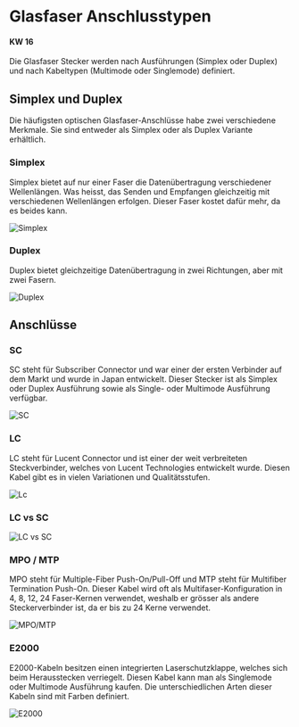 # Glasfaser Anschlusstypen 

#### KW 16
Die Glasfaser Stecker werden nach Ausführungen (Simplex oder Duplex) und nach Kabeltypen (Multimode oder Singlemode) definiert.

## Simplex und Duplex
Die häufigsten optischen Glasfaser-Anschlüsse habe zwei verschiedene Merkmale. Sie sind entweder als Simplex oder als Duplex Variante erhältlich. 

### Simplex
Simplex bietet auf nur einer Faser die Datenübertragung verschiedener Wellenlängen. Was heisst, das Senden und Empfangen gleichzeitig mit verschiedenen Wellenlängen erfolgen. Dieser Faser kostet dafür mehr, da es beides kann.

![Simplex](https://user-images.githubusercontent.com/117153686/233315659-fc1dda48-a882-4e82-86d9-8c4bf7cf9cef.png)

### Duplex
Duplex bietet gleichzeitige Datenübertragung in zwei Richtungen, aber mit zwei Fasern. 

![Duplex](https://user-images.githubusercontent.com/117153686/233315703-b7199791-8f7b-48d2-abac-a80076d3a2e0.png)

## Anschlüsse

### SC
SC steht für Subscriber Connector und war einer der ersten Verbinder auf dem Markt und wurde in Japan entwickelt. Dieser Stecker ist als Simplex oder Duplex Ausführung sowie als Single- oder Multimode Ausführung verfügbar. 

![SC](https://user-images.githubusercontent.com/117153686/233316994-00eefb9a-cb19-46b3-9f25-3c27423153f8.png)

### LC
LC steht für Lucent Connector und ist einer der weit verbreiteten Steckverbinder, welches von Lucent Technologies entwickelt wurde. Diesen Kabel gibt es in vielen Variationen und Qualitätsstufen. 

![Lc](https://user-images.githubusercontent.com/117153686/233317455-8368cb04-fb12-4aee-9942-9cd79c311952.png)

### LC vs SC
![LC vs SC](https://user-images.githubusercontent.com/117153686/233318099-a0fdadbc-1094-4dd4-8b85-edf0b9aac25a.png)

### MPO / MTP
MPO steht für Multiple-Fiber Push-On/Pull-Off und MTP steht für Multifiber Termination Push-On. Dieser Kabel wird oft als Multifaser-Konfiguration in 4, 8, 12, 24 Faser-Kernen verwendet, weshalb er grösser als andere Steckerverbinder ist, da er bis zu 24 Kerne verwendet.

![MPO/MTP](https://user-images.githubusercontent.com/117153686/233318496-42443569-8e78-40d9-a546-afc8bd6b874b.png)

### E2000

E2000-Kabeln besitzen einen integrierten Laserschutzklappe, welches sich beim Herausstecken verriegelt. Diesen Kabel kann man als Singlemode oder Multimode Ausführung kaufen. Die unterschiedlichen Arten dieser Kabeln sind mit Farben definiert.

![E2000](https://user-images.githubusercontent.com/117153686/233318754-b0019675-d6fe-4de3-8d32-0ef8f00d1331.png)
